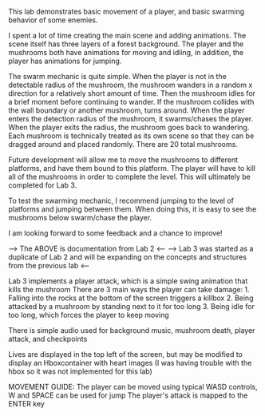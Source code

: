 This lab demonstrates basic movement of a player, and basic swarming behavior of some enemies. 

I spent a lot of time creating the main scene and adding animations. The scene itself has three layers of a forest background.
The player and the mushrooms both have animations for moving and idling, in addition, the player has animations for jumping.

The swarm mechanic is quite simple. When the player is not in the detectable radius of the mushroom, the mushroom wanders
in a random x direction for a relatively short amount of time. Then the mushroom idles for a brief moment before continuing
to wander. If the mushroom collides with the wall boundary or another mushroom, turns around. When the player enters the detection
radius of the mushroom, it swarms/chases the player. When the player exits the radius, the mushroom goes back to wandering. Each 
mushroom is technically treated as its own scene so that they can be dragged around and placed randomly. There are 20 total 
mushrooms.

Future development will allow me to move the mushrooms to different platforms, and have them bound to this platform. The player
will have to kill all of the mushrooms in order to complete the level. This will ultimately be completed for Lab 3.

To test the swarming mechanic, I recommend jumping to the level of platforms and jumping between them. When doing this, it is
easy to see the mushrooms below swarm/chase the player.

I am looking forward to some feedback and a chance to improve!

--> The ABOVE is documentation from Lab 2 <--
--> Lab 3 was started as a duplicate of Lab 2 and will be expanding on the concepts and structures from the previous lab <--

Lab 3 implements a player attack, which is a simple swing animation that kills the mushroom
There are 3 main ways the player can take damage:
	1. Falling into the rocks at the bottom of the screen triggers a killbox
	2. Being attacked by a mushroom by standing next to it for too long
	3. Being idle for too long, which forces the player to keep moving
	
There is simple audio used for background music, mushroom death, player attack, and checkpoints

Lives are displayed in the top left of the screen, but may be modified to display an Hboxcontainer with heart images
(I was having trouble with the hbox so it was not implemented for this lab)

MOVEMENT GUIDE:
	The player can be moved using typical WASD controls, W and SPACE can be used for jump
	The player's attack is mapped to the ENTER key
	
